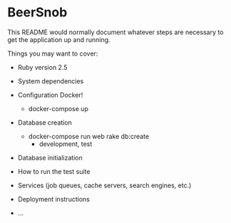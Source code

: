 # BeerSnob

This README would normally document whatever steps are necessary to get the
application up and running.

Things you may want to cover:

* Ruby version 2.5

* System dependencies

* Configuration
  Docker!
  - docker-compose up
 
* Database creation
  - docker-compose run web rake db:create
    - development, test 
  

* Database initialization

* How to run the test suite

* Services (job queues, cache servers, search engines, etc.)

* Deployment instructions

* ...

